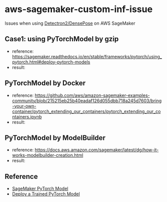 # aws-sagemaker-custom-inf-issue
Issues when using [Detectron2/DensePose](https://github.com/facebookresearch/detectron2/tree/main/projects/DensePose) on AWS SageMaker

## Case1: using PyTorchModel by gzip
* reference: https://sagemaker.readthedocs.io/en/stable/frameworks/pytorch/using_pytorch.html#deploy-pytorch-models
* result:

## PyTorchModel by Docker
* reference: https://github.com/aws/amazon-sagemaker-examples-community/blob/215215eb25b40eadaf126d055dbb718a245d7603/bring-your-own-container/pytorch_extending_our_containers/pytorch_extending_our_containers.ipynb
* result:
  
## PyTorchModel by ModelBuilder
* reference: https://docs.aws.amazon.com/sagemaker/latest/dg/how-it-works-modelbuilder-creation.html
* result:

## Reference
* [SageMaker PyTorch Model](https://sagemaker.readthedocs.io/en/stable/frameworks/pytorch/sagemaker.pytorch.html#pytorch-model)
* [Deploy a Trained PyTorch Model](https://sagemaker-examples.readthedocs.io/en/latest/frameworks/pytorch/get_started_mnist_deploy.html)
